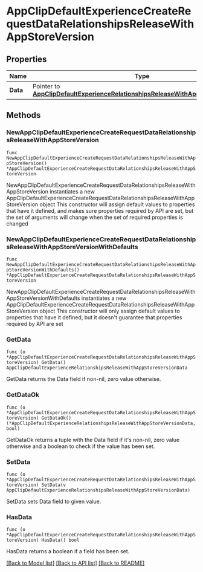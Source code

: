 # AppClipDefaultExperienceCreateRequestDataRelationshipsReleaseWithAppStoreVersion

## Properties

Name | Type | Description | Notes
------------ | ------------- | ------------- | -------------
**Data** | Pointer to [**AppClipDefaultExperienceRelationshipsReleaseWithAppStoreVersionData**](AppClipDefaultExperienceRelationshipsReleaseWithAppStoreVersionData.md) |  | [optional] 

## Methods

### NewAppClipDefaultExperienceCreateRequestDataRelationshipsReleaseWithAppStoreVersion

`func NewAppClipDefaultExperienceCreateRequestDataRelationshipsReleaseWithAppStoreVersion() *AppClipDefaultExperienceCreateRequestDataRelationshipsReleaseWithAppStoreVersion`

NewAppClipDefaultExperienceCreateRequestDataRelationshipsReleaseWithAppStoreVersion instantiates a new AppClipDefaultExperienceCreateRequestDataRelationshipsReleaseWithAppStoreVersion object
This constructor will assign default values to properties that have it defined,
and makes sure properties required by API are set, but the set of arguments
will change when the set of required properties is changed

### NewAppClipDefaultExperienceCreateRequestDataRelationshipsReleaseWithAppStoreVersionWithDefaults

`func NewAppClipDefaultExperienceCreateRequestDataRelationshipsReleaseWithAppStoreVersionWithDefaults() *AppClipDefaultExperienceCreateRequestDataRelationshipsReleaseWithAppStoreVersion`

NewAppClipDefaultExperienceCreateRequestDataRelationshipsReleaseWithAppStoreVersionWithDefaults instantiates a new AppClipDefaultExperienceCreateRequestDataRelationshipsReleaseWithAppStoreVersion object
This constructor will only assign default values to properties that have it defined,
but it doesn't guarantee that properties required by API are set

### GetData

`func (o *AppClipDefaultExperienceCreateRequestDataRelationshipsReleaseWithAppStoreVersion) GetData() AppClipDefaultExperienceRelationshipsReleaseWithAppStoreVersionData`

GetData returns the Data field if non-nil, zero value otherwise.

### GetDataOk

`func (o *AppClipDefaultExperienceCreateRequestDataRelationshipsReleaseWithAppStoreVersion) GetDataOk() (*AppClipDefaultExperienceRelationshipsReleaseWithAppStoreVersionData, bool)`

GetDataOk returns a tuple with the Data field if it's non-nil, zero value otherwise
and a boolean to check if the value has been set.

### SetData

`func (o *AppClipDefaultExperienceCreateRequestDataRelationshipsReleaseWithAppStoreVersion) SetData(v AppClipDefaultExperienceRelationshipsReleaseWithAppStoreVersionData)`

SetData sets Data field to given value.

### HasData

`func (o *AppClipDefaultExperienceCreateRequestDataRelationshipsReleaseWithAppStoreVersion) HasData() bool`

HasData returns a boolean if a field has been set.


[[Back to Model list]](../README.md#documentation-for-models) [[Back to API list]](../README.md#documentation-for-api-endpoints) [[Back to README]](../README.md)


